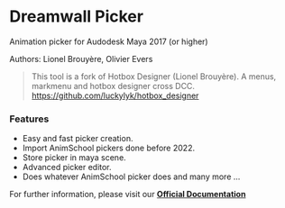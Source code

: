 
# Dreamwall Picker

Animation picker for Audodesk Maya 2017 (or higher)

Authors: Lionel Brouyère, Olivier Evers
> This tool is a fork of Hotbox Designer (Lionel Brouyère).
> A menus, markmenu and hotbox designer cross DCC.
> https://github.com/luckylyk/hotbox_designer


### Features
- Easy and fast picker creation.
- Import AnimSchool pickers done before 2022.
- Store picker in maya scene.
- Advanced picker editor.
- Does whatever AnimSchool picker does and many more ...

For further information, please visit our **[Official Documentation](https://dreamwall-animation.github.io/dwpicker)**

